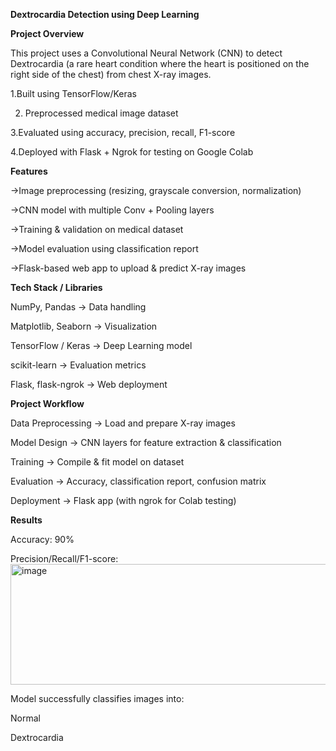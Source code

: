 **Dextrocardia Detection using Deep Learning**

 **Project Overview**

This project uses a Convolutional Neural Network (CNN) to detect Dextrocardia (a rare heart condition where the heart is positioned on the right side of the chest) from chest X-ray images.

1.Built using TensorFlow/Keras

2. Preprocessed medical image dataset
 
3.Evaluated using accuracy, precision, recall, F1-score

4.Deployed with Flask + Ngrok for testing on Google Colab

**Features**

->Image preprocessing (resizing, grayscale conversion, normalization)

->CNN model with multiple Conv + Pooling layers

->Training & validation on medical dataset

->Model evaluation using classification report

->Flask-based web app to upload & predict X-ray images

**Tech Stack / Libraries**

NumPy, Pandas → Data handling

Matplotlib, Seaborn → Visualization

TensorFlow / Keras → Deep Learning model

scikit-learn → Evaluation metrics

Flask, flask-ngrok → Web deployment

**Project Workflow**

Data Preprocessing → Load and prepare X-ray images

Model Design → CNN layers for feature extraction & classification

Training → Compile & fit model on dataset

Evaluation → Accuracy, classification report, confusion matrix

Deployment → Flask app (with ngrok for Colab testing)

**Results**

Accuracy: 90%

Precision/Recall/F1-score: <img width="522" height="193" alt="image" src="https://github.com/user-attachments/assets/99b29dd6-5a98-4a43-aada-a78f32f8b783" />


Model successfully classifies images into:

Normal

Dextrocardia

